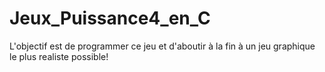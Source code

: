 # Jeux_Puissance4_en_C

L'objectif est de programmer ce jeu et d'aboutir à la fin à un jeu graphique le plus realiste possible!
